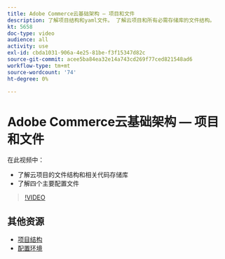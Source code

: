 ```yaml
---
title: Adobe Commerce云基础架构 — 项目和文件
description: 了解项目结构和yaml文件。 了解云项目和所有必需存储库的文件结构。
kt: 5658
doc-type: video
audience: all
activity: use
exl-id: cbda1031-906a-4e25-81be-f3f15347d82c
source-git-commit: acee5ba84ea32e14a743cd269f77ced821548ad6
workflow-type: tm+mt
source-wordcount: '74'
ht-degree: 0%

---
```


# Adobe Commerce云基础架构 — 项目和文件

在此视频中：

- 了解云项目的文件结构和相关代码存储库
- 了解四个主要配置文件

>[!VIDEO](https://video.tv.adobe.com/v/35694?quality=12&learn=on)

## 其他资源

- [项目结构](https://devdocs.magento.com/cloud/project/project-start.html)
- [配置环境](https://devdocs.magento.com/cloud/env/environments.html)

